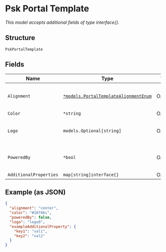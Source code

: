
# Psk Portal Template

*This model accepts additional fields of type interface{}.*

## Structure

`PskPortalTemplate`

## Fields

| Name | Type | Tags | Description |
|  --- | --- | --- | --- |
| `Alignment` | [`*models.PortalTemplateAlignmentEnum`](../../doc/models/portal-template-alignment-enum.md) | Optional | defines alignment on portal. enum: `center`, `left`, `right`<br>**Default**: `"center"` |
| `Color` | `*string` | Optional | **Default**: `"#1074bc"` |
| `Logo` | `models.Optional[string]` | Optional | Custom logo with “data:image/png;base64,” format.  default null, uses Juniper Mist Logo |
| `PoweredBy` | `*bool` | Optional | Whether to hide "Powered by Juniper Mist" and email footers<br>**Default**: `false` |
| `AdditionalProperties` | `map[string]interface{}` | Optional | - |

## Example (as JSON)

```json
{
  "alignment": "center",
  "color": "#1074bc",
  "poweredBy": false,
  "logo": "logo8",
  "exampleAdditionalProperty": {
    "key1": "val1",
    "key2": "val2"
  }
}
```

